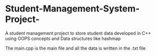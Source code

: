 # Student-Management-System-Project-
A student management project to store student data developed in C++ using OOPS concepts and Data structures like hashmap

The main.cpp is the main file and all the data is written in the .txt file
